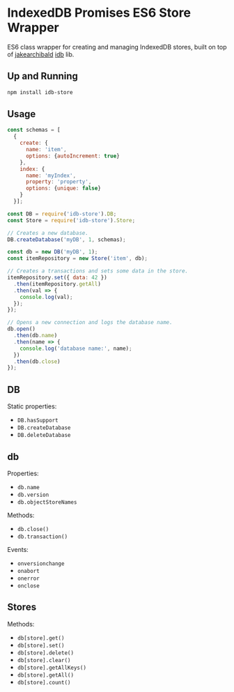# IndexedDB Promises ES6 Store Wrapper
ES6 class wrapper for creating and managing IndexedDB stores, built on top of [jakearchibald](https://github.com/jakearchibald) [idb](https://github.com/jakearchibald/idb) lib.

## Up and Running
```sh
npm install idb-store
```

## Usage
```js
const schemas = [
  {
    create: {
      name: 'item',
      options: {autoIncrement: true}
    },
    index: {
      name: 'myIndex',
      property: 'property',
      options: {unique: false}
    }
  }];

const DB = require('idb-store').DB;
const Store = require('idb-store').Store;

// Creates a new database.
DB.createDatabase('myDB', 1, schemas);

const db = new DB('myDB', 1);
const itemRepository = new Store('item', db);

// Creates a transactions and sets some data in the store.
itemRepository.set({ data: 42 })
  .then(itemRepository.getAll)
  .then(val => {
    console.log(val);
  });
});

// Opens a new connection and logs the database name.
db.open()
  .then(db.name)
  .then(name => {
    console.log('database name:', name);
  })
  .then(db.close)
});

```

## DB
Static properties:
- `DB.hasSupport`
- `DB.createDatabase`
- `DB.deleteDatabase`

## db
Properties:
- `db.name`
- `db.version`
- `db.objectStoreNames`

Methods:
- `db.close()`
- `db.transaction()`

Events:
- `onversionchange`
- `onabort`
- `onerror`
- `onclose`

## Stores
Methods:
- `db[store].get()`
- `db[store].set()`
- `db[store].delete()`
- `db[store].clear()`
- `db[store].getAllKeys()`
- `db[store].getAll()`
- `db[store].count()`


